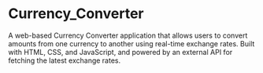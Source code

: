 # Currency_Converter
A web-based Currency Converter application that allows users to convert amounts from one currency to another using real-time exchange rates. Built with HTML, CSS, and JavaScript, and powered by an external API for fetching the latest exchange rates.
